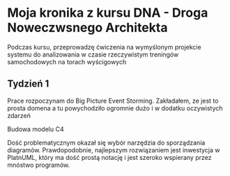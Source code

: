 # Moja kronika z kursu DNA - Droga Noweczwsnego Architekta

Podczas kursu, przeprowadzę ćwiczenia na wymyślonym projekcie systemu do analizowania w czasie rzeczywistym treningów samochodowych na torach wyścigowych

## Tydzień 1

Prace rozpoczynam do Big Picture Event Storming. Zakładałem, ze jest to prosta domena a tu powychodziło ogromnie dużo i w dodatku oczywistych zdarzeń

Budowa modelu C4

Dość problematycznym okazał się wybór narzędzia do sporządzania diagramów.
Prawdopodobnie, najlepszym rozwiązaniem jest inwestycja w PlatnUML, który ma dość prostą notację i jest szeroko wspierany przez mnóstwo programów.
